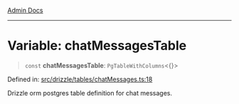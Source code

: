 [Admin Docs](/)

***

# Variable: chatMessagesTable

> `const` **chatMessagesTable**: `PgTableWithColumns`\<\{\}\>

Defined in: [src/drizzle/tables/chatMessages.ts:18](https://github.com/syedali237/talawa-api/blob/691786dc98e76819737c41ef0af34983792105fd/src/drizzle/tables/chatMessages.ts#L18)

Drizzle orm postgres table definition for chat messages.
